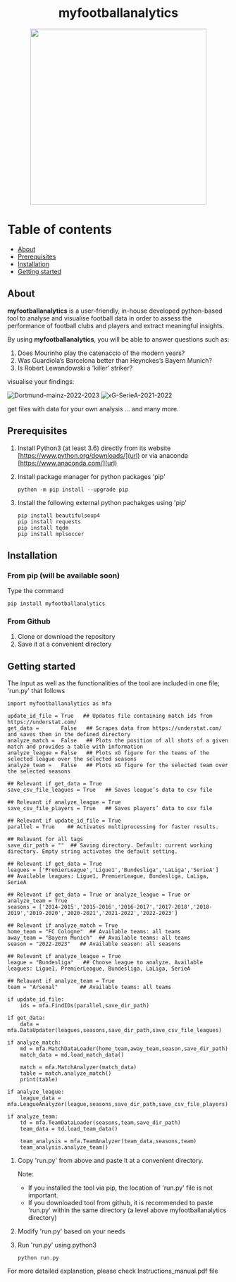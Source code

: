 <h1 align="center"> myfootballanalytics</h1>

<p align="center">
  <img src="https://github.com/isamathr/myfootballanalytics/assets/134223309/e6c351ce-e7f5-4d2d-a943-53c475d8150b" width="400">
</p>

# Table of contents

* [About](about)
* [Prerequisites](prerequisites)
* [Installation](installation)
* [Getting started](getting-started)

## About <a name="about"></a>

**myfootballanalytics** is a user-friendly, in-house developed python-based tool to analyse and visualise football data in order to assess the performance of football clubs and players and extract meaningful insights.

By using **myfootballanalytics**, you will be able to answer questions such as: 

1. Does Mourinho play the catenaccio of the modern years? 
2. Was Guardiola’s Barcelona better than Heynckes’s Bayern Munich?
3. Is Robert Lewandowski a ’killer’ striker?

visualise your findings:

![Dortmund-mainz-2022-2023](https://github.com/isamathr/myfootballanalytics/assets/134223309/37e6e7ee-ae27-4c3a-94c6-659f0c2185a3)
![xG-SerieA-2021-2022](https://github.com/isamathr/myfootballanalytics/assets/134223309/e18e289a-afba-4021-9d0f-85d6f3f24f79)

get files with data for your own analysis
... and many more.

## Prerequisites <a name="prerequisites"></a>

1. Install Python3 (at least 3.6) directly from its website [https://www.python.org/downloads/](url)
or via anaconda [https://www.anaconda.com/](url)
2. Install package manager for python packages 'pip'
   
   ```
   python -m pip install --upgrade pip
   ```

3. Install the following external python pachakges using 'pip'
   ```
   pip install beautifulsoup4
   pip install requests
   pip install tqdm
   pip install mplsoccer
   ```

## Installation <a name="installation"></a>

### From pip (will be available soon)
Type the command
   
   ```
   pip install myfootballanalytics
   ```

### From Github
1. Clone or download the repository
2. Save it at a convenient directory

## Getting started <a name="getting-started"></a>

The input as well as the functionalities of the tool are included in one file; 'run.py' that follows

```
import myfootballanalytics as mfa

update_id_file = True   ## Updates file containing match ids from https://understat.com/
get_data =       False   ## Scrapes data from https://understat.com/ and saves them in the defined directory
analyze_match =  False   ## Plots the position of all shots of a given match and provides a table with information
analyze_league = False   ## Plots xG figure for the teams of the selected league over the selected seasons
analyze_team =   False   ## Plots xG figure for the selected team over the selected seasons

## Relevant if get_data = True
save_csv_file_leagues = True   ## Saves league’s data to csv file

## Relevant if analyze_league = True
save_csv_file_players = True   ## Saves players’ data to csv file

## Relevant if update_id_file = True
parallel = True    ## Activates multiprocessing for faster results.

## Relavant for all tags
save_dir_path = ""  ## Saving directory. Default: current working directory. Empty string activates the default setting. 

## Relevant if get_data = True
leagues = ['PremierLeague','Ligue1','Bundesliga','LaLiga','SerieA']   ## Available leagues: Ligue1, PremierLeague, Bundesliga, LaLiga, SerieA

## Relevant if get_data = True or analyze_league = True or analyze_team = True
seasons = ['2014-2015','2015-2016','2016-2017','2017-2018','2018-2019','2019-2020','2020-2021','2021-2022','2022-2023']

## Relevant if analyze_match = True
home_team = "FC Cologne"  ## Available teams: all teams
away_team = "Bayern Munich"  ## Available teams: all teams
season = "2022-2023"   ## Available season: all seasons

## Relevant if analyze_league = True
league = "Bundesliga"   ## Choose league to analyze. Available leagues: Ligue1, PremierLeague, Bundesliga, LaLiga, SerieA

## Relavant if analyze_team = True
team = "Arsenal"       ## Available teams: all teams

if update_id_file:
    ids = mfa.FindIDs(parallel,save_dir_path)

if get_data:
    data = mfa.DataUpdater(leagues,seasons,save_dir_path,save_csv_file_leagues)
    
if analyze_match:
    md = mfa.MatchDataLoader(home_team,away_team,season,save_dir_path)
    match_data = md.load_match_data()
    
    match = mfa.MatchAnalyzer(match_data)
    table = match.analyze_match()
    print(table)
    
if analyze_league:
    league_data = mfa.LeagueAnalyzer(league,seasons,save_dir_path,save_csv_file_players)
    
if analyze_team:
    td = mfa.TeamDataLoader(seasons,team,save_dir_path)
    team_data = td.load_team_data()
    
    team_analysis = mfa.TeamAnalyzer(team_data,seasons,team)
    team_analysis.analyze_team()
```

1. Copy 'run.py' from above and paste it at a convenient directory. 
   
   Note: 
   - If you installed the tool via pip, the location of 'run.py' file is not important. 
   - If you downloaded tool from github, it is recommended to paste 'run.py' within the same directory (a level above myfootballanalytics directory)
3. Modify 'run.py' based on your needs
4. Run 'run.py' using python3
   
   ```
   python run.py
   ```

For more detailed explanation, please check Instructions_manual.pdf file
